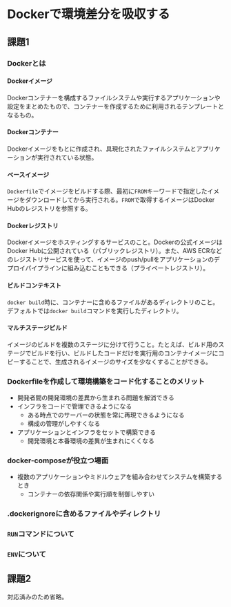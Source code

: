 # Dockerで環境差分を吸収する

## 課題1

### Dockerとは

#### Dockerイメージ

Dockerコンテナーを構成するファイルシステムや実行するアプリケーションや設定をまとめたもので、コンテナーを作成するために利用されるテンプレートとなるもの。

#### Dockerコンテナー

Dockerイメージをもとに作成され、具現化されたファイルシステムとアプリケーションが実行されている状態。

#### ベースイメージ

`Dockerfile`でイメージをビルドする際、最初に`FROM`キーワードで指定したイメージをダウンロードしてから実行される。`FROM`で取得するイメージはDocker Hubのレジストリを参照する。

#### Dockerレジストリ

Dockerイメージをホスティングするサービスのこと。Dockerの公式イメージはDocker Hubに公開されている（パブリックレジストリ）。また、AWS ECRなどのレジストリサービスを使って、イメージのpush/pullをアプリケーションのデプロイパイプラインに組み込むこともできる（プライベートレジストリ）。

#### ビルドコンテキスト

`docker build`時に、コンテナーに含めるファイルがあるディレクトリのこと。デフォルトでは`docker build`コマンドを実行したディレクトリ。

#### マルチステージビルド

イメージのビルドを複数のステージに分けて行うこと。たとえば、ビルド用のステージでビルドを行い、ビルドしたコードだけを実行用のコンテナイメージにコピーすることで、生成されるイメージのサイズを少なくすることができる。

### Dockerfileを作成して環境構築をコード化することのメリット

- 開発者間の開発環境の差異から生まれる問題を解消できる
- インフラをコードで管理できるようになる
  - ある時点でのサーバーの状態を常に再現できるようになる
  - 構成の管理がしやすくなる
- アプリケーションとインフラをセットで構築できる
  - 開発環境と本番環境の差異が生まれにくくなる

### docker-composeが役立つ場面

- 複数のアプリケーションやミドルウェアを組み合わせてシステムを構築するとき
  - コンテナーの依存関係や実行順を制御しやすい

### .dockerignoreに含めるファイルやディレクトリ

### `RUN`コマンドについて

### `ENV`について

## 課題2

対応済みのため省略。
